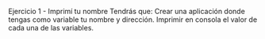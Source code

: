 Ejercicio 1 - Imprimí tu nombre
Tendrás que: 
Crear una aplicación donde tengas como variable tu nombre y dirección.
Imprimir en consola el valor de cada una de las variables.